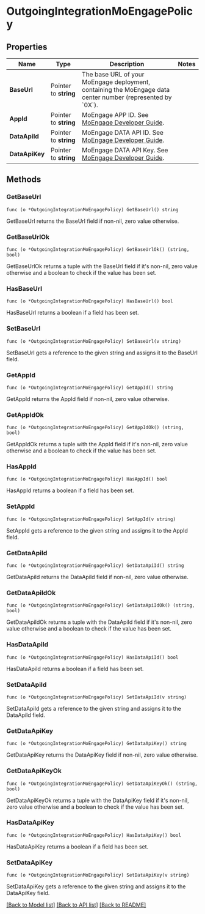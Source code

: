 # OutgoingIntegrationMoEngagePolicy

## Properties

Name | Type | Description | Notes
------------ | ------------- | ------------- | -------------
**BaseUrl** | Pointer to **string** | The base URL of your MoEngage deployment, containing the MoEngage data center number (represented by &#x60;0X&#x60;). | 
**AppId** | Pointer to **string** | MoEngage APP ID. See [MoEngage Developer Guide](https://developers.moengage.com/hc/en-us/articles/4404674776724-Overview). | 
**DataApiId** | Pointer to **string** | MoEngage DATA API ID. See [MoEngage Developer Guide](https://developers.moengage.com/hc/en-us/articles/4404674776724-Overview). | 
**DataApiKey** | Pointer to **string** | MoEngage DATA API Key. See [MoEngage Developer Guide](https://developers.moengage.com/hc/en-us/articles/4404674776724-Overview). | 

## Methods

### GetBaseUrl

`func (o *OutgoingIntegrationMoEngagePolicy) GetBaseUrl() string`

GetBaseUrl returns the BaseUrl field if non-nil, zero value otherwise.

### GetBaseUrlOk

`func (o *OutgoingIntegrationMoEngagePolicy) GetBaseUrlOk() (string, bool)`

GetBaseUrlOk returns a tuple with the BaseUrl field if it's non-nil, zero value otherwise
and a boolean to check if the value has been set.

### HasBaseUrl

`func (o *OutgoingIntegrationMoEngagePolicy) HasBaseUrl() bool`

HasBaseUrl returns a boolean if a field has been set.

### SetBaseUrl

`func (o *OutgoingIntegrationMoEngagePolicy) SetBaseUrl(v string)`

SetBaseUrl gets a reference to the given string and assigns it to the BaseUrl field.

### GetAppId

`func (o *OutgoingIntegrationMoEngagePolicy) GetAppId() string`

GetAppId returns the AppId field if non-nil, zero value otherwise.

### GetAppIdOk

`func (o *OutgoingIntegrationMoEngagePolicy) GetAppIdOk() (string, bool)`

GetAppIdOk returns a tuple with the AppId field if it's non-nil, zero value otherwise
and a boolean to check if the value has been set.

### HasAppId

`func (o *OutgoingIntegrationMoEngagePolicy) HasAppId() bool`

HasAppId returns a boolean if a field has been set.

### SetAppId

`func (o *OutgoingIntegrationMoEngagePolicy) SetAppId(v string)`

SetAppId gets a reference to the given string and assigns it to the AppId field.

### GetDataApiId

`func (o *OutgoingIntegrationMoEngagePolicy) GetDataApiId() string`

GetDataApiId returns the DataApiId field if non-nil, zero value otherwise.

### GetDataApiIdOk

`func (o *OutgoingIntegrationMoEngagePolicy) GetDataApiIdOk() (string, bool)`

GetDataApiIdOk returns a tuple with the DataApiId field if it's non-nil, zero value otherwise
and a boolean to check if the value has been set.

### HasDataApiId

`func (o *OutgoingIntegrationMoEngagePolicy) HasDataApiId() bool`

HasDataApiId returns a boolean if a field has been set.

### SetDataApiId

`func (o *OutgoingIntegrationMoEngagePolicy) SetDataApiId(v string)`

SetDataApiId gets a reference to the given string and assigns it to the DataApiId field.

### GetDataApiKey

`func (o *OutgoingIntegrationMoEngagePolicy) GetDataApiKey() string`

GetDataApiKey returns the DataApiKey field if non-nil, zero value otherwise.

### GetDataApiKeyOk

`func (o *OutgoingIntegrationMoEngagePolicy) GetDataApiKeyOk() (string, bool)`

GetDataApiKeyOk returns a tuple with the DataApiKey field if it's non-nil, zero value otherwise
and a boolean to check if the value has been set.

### HasDataApiKey

`func (o *OutgoingIntegrationMoEngagePolicy) HasDataApiKey() bool`

HasDataApiKey returns a boolean if a field has been set.

### SetDataApiKey

`func (o *OutgoingIntegrationMoEngagePolicy) SetDataApiKey(v string)`

SetDataApiKey gets a reference to the given string and assigns it to the DataApiKey field.


[[Back to Model list]](../README.md#documentation-for-models) [[Back to API list]](../README.md#documentation-for-api-endpoints) [[Back to README]](../README.md)


